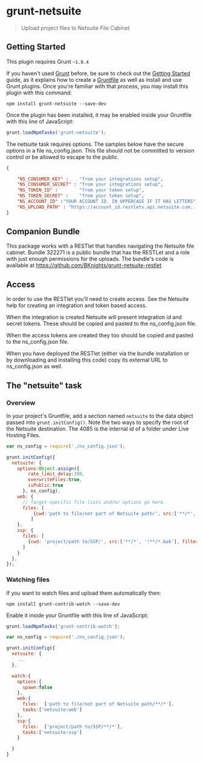 # grunt-netsuite

> Upload project files to Netsuite File Cabinet

## Getting Started
This plugin requires Grunt `~1.0.4`

If you haven't used [Grunt](http://gruntjs.com/) before, be sure to check out the [Getting Started](http://gruntjs.com/getting-started) guide, as it explains how to create a [Gruntfile](http://gruntjs.com/sample-gruntfile) as well as install and use Grunt plugins. Once you're familiar with that process, you may install this plugin with this command:

```shell
npm install grunt-netsuite --save-dev
```

Once the plugin has been installed, it may be enabled inside your Gruntfile with this line of JavaScript:

```js
grunt.loadNpmTasks('grunt-netsuite');

```

The netsuite task requires options. The samples below have the secure options in a file ns_config.json. This file should not be committed to version control or be allowed to escape to the public.

```json
{

	"NS_CONSUMER_KEY" :    "from your integrations setup",
	"NS_CONSUMER_SECRET" : "from your integrations setup",
	"NS_TOKEN_ID" :        "from your token setup",
	"NS_TOKEN_SECRET" :    "from your token setup",
	"NS_ACCOUNT_ID" :"YOUR ACCOUNT ID. IN UPPERCASE IF IT HAS LETTERS",
	"NS_UPLOAD_PATH" : "https://account_id.restlets.api.netsuite.com... from the setup of the companion restlet"
}
```

## Companion Bundle
This package works with a RESTlet that handles navigating the Netsuite file cabinet. Bundle 322271 is a public bundle that has the RESTLet and a role with just enough permissions for the uploads. The bundle's code is available at https://github.com/BKnights/grunt-netsuite-restlet

## Access
In order to use the RESTlet you'll need to create access. See the Netsuite help for creating an integration and token based access.

When the integration is created Netsuite will present integration id and secret tokens. These should be copied and pasted to the ns_config.json file.

When the access tokens are created they too should be copied and pasted to the ns_config.json file.

When you have deployed the RESTlet (either via the bundle installation or by downloading and installing this code) copy its external URL to ns_config.json as well.

## The "netsuite" task

### Overview
In your project's Gruntfile, add a section named `netsuite` to the data object passed into `grunt.initConfig()`. Note the two ways to specify the root of the Netsuite destination. The 4085 is the internal id of a folder under  Live Hosting Files.

```js
var ns_config = require('./ns_config.json');

grunt.initConfig({
  netsuite: {
    options:Object.assign({
        rate_limit_delay:300,
        overwriteFiles:true,
        isPublic:true
      }, ns_config),
    web: {
      // Target-specific file lists and/or options go here.
      files: [
          {cwd:'path to file/not part of Netsuite path/', src:['**/*', '!*.bak'], filter:'isFile', dest:4085}
         ]
    },
    ssp: {
      files: [
        {cwd: 'project/path to/SSP/', src:['**/*', '!**/*.bak'], filter:'isFile', dest:'Web Site Hosting Files/Live Hosting Files/SSP Applications/KOTN/Simple'}
      ]
    }
  },
});
```

### Watching files
If you want to watch files and upload them automatically then:
```shell
npm install grunt-contrib-watch --save-dev
```

Enable it inside your Gruntfile with this line of JavaScript:

```js
grunt.loadNpmTasks('grunt-contrib-watch');

```

```js
var ns_config = require('./ns_config.json');

grunt.initConfig({
  netsuite: {
    ...
  },

  watch:{
    options:{
      spawn:false
    },
    web:{
      files:  ['path to file/not part of Netsuite path/**/*'],
      tasks:['netsuite:web']
    },
    ssp:{
      files:  ['project/path to/SSP/**/*'],
      tasks:['netsuite:ssp']
    }

  }
}
```
